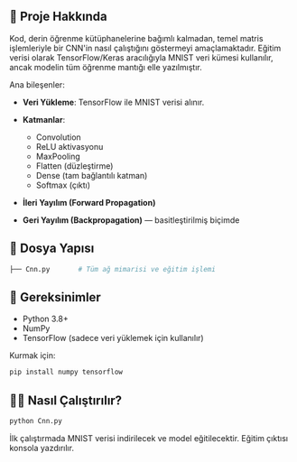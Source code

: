 
## 🚀 Proje Hakkında

Kod, derin öğrenme kütüphanelerine bağımlı kalmadan, temel matris işlemleriyle bir CNN'in nasıl çalıştığını göstermeyi amaçlamaktadır. Eğitim verisi olarak TensorFlow/Keras aracılığıyla MNIST veri kümesi kullanılır, ancak modelin tüm öğrenme mantığı elle yazılmıştır.

Ana bileşenler:

* **Veri Yükleme**: TensorFlow ile MNIST verisi alınır.
* **Katmanlar**:

  * Convolution
  * ReLU aktivasyonu
  * MaxPooling
  * Flatten (düzleştirme)
  * Dense (tam bağlantılı katman)
  * Softmax (çıktı)
* **İleri Yayılım (Forward Propagation)**
* **Geri Yayılım (Backpropagation)** — basitleştirilmiş biçimde

## 📂 Dosya Yapısı

```bash
├── Cnn.py       # Tüm ağ mimarisi ve eğitim işlemi
```

## 🔧 Gereksinimler

* Python 3.8+
* NumPy
* TensorFlow (sadece veri yüklemek için kullanılır)

Kurmak için:

```bash
pip install numpy tensorflow
```

## 🏃‍♀️ Nasıl Çalıştırılır?

```bash
python Cnn.py
```

İlk çalıştırmada MNIST verisi indirilecek ve model eğitilecektir. Eğitim çıktısı konsola yazdırılır.


